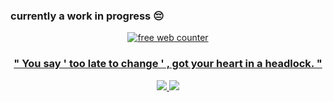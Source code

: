 ### currently a work in progress 😔

<div align=center><a href='https://www.counter12.com'><img src='https://www.counter12.com/img-bc7WD63a7Zz6Bw85-26.gif' border='0' alt='free web counter'>

### " You say ' too late to change ' , got your heart in a headlock. "

<img src="https://tenor.com/view/pink-gif-27505969"/>
<img src="https://gifcity.carrd.co/assets/images/gallery42/b42e60b6.gif?v=47652796"/>
